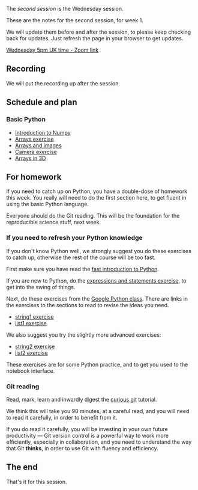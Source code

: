 The *second session* is the Wednesday session.

These are the notes for the second session, for week 1.

We will update them before and after the session, to please keep checking back for updates.  Just refresh the page in your browser to get updates.

[Wednesday 5pm UK time - Zoom link](https://us06web.zoom.us/j/87940679625?pwd=U2FtNDc3SEZ6cXNVS04rb0EzTk9HZz09)

## Recording

We will put the recording up after the session.

## Schedule and plan

### Basic Python

* [Introduction to Numpy](https://textbook.nipraxis.org/numpy_intro.html)
* [Arrays
  exercise](https://hub.nipraxis.org/hub/user-redirect/git-pull?repo=https%3A//github.com/nipraxis/arrays&subPath=arrays.ipynb)
* [Arrays and images](https://textbook.nipraxis.org/arrays_and_images)
* [Camera
  exercise](https://hub.nipraxis.org/hub/user-redirect/git-pull?repo=https%3A//github.com/nipraxis/camera&subPath=camera.ipynb)
* [Arrays in 3D](https://textbook.nipraxis.org/arrays_3d)

## For homework

If you need to catch up on Python, you have a double-dose of homework this
week.  You really will need to do the first section here, to get fluent in using the basic Python language.

Everyone should do the Git reading.  This will be the foundation for the reproducible science stuff, next week.

### If you need to refresh your Python knowledge

If you don't know Python well, we strongly suggest you do these exercises to catch up, otherwise the rest of the course will be too fast.

First make sure you have read the [fast introduction to
Python](https://textbook.nipraxis.org/brisk_python.html).

If you are new to Python, do the [expressions and statements
exercise](https://hub.nipraxis.org/hub/user-redirect/git-pull?repo=https%3A//github.com/uob-cfd/exprs_states&subPath=exprs_states.ipynb), to get into the swing of things.

Next, do these exercises from the [Google Python
class](https://developers.google.com/edu/python/).  There are links in the
exercises to the sections to read to revise the ideas you need.

- [string1 exercise](https://hub.nipraxis.org/hub/user-redirect/git-pull?repo=https%3A//github.com/nipraxis/google_string1&subPath=string1.ipynb)
- [list1 exercise](https://hub.nipraxis.org/hub/user-redirect/git-pull?repo=https%3A//github.com/nipraxis/google_list1&subPath=list1.ipynb)

We also suggest you try the slightly more advanced exercises:

- [string2 exercise](https://hub.nipraxis.org/hub/user-redirect/git-pull?repo=https%3A//github.com/nipraxis/google_string2&subPath=string2.ipynb)
- [list2 exercise](https://hub.nipraxis.org/hub/user-redirect/git-pull?repo=https%3A//github.com/nipraxis/google_list2&subPath=list2.ipynb)

These exercises are for some Python practice, and to get you used to the notebook interface.

### Git reading

Read, mark, learn and inwardly digest the [curious
git](https://matthew-brett.github.io/curious-git/) tutorial.

We think this will take you 90 minutes, at a careful read, and you will need
to read it carefully, in order to benefit from it.

If you do read it carefully, you will be investing in your own future
productivity — Git version control is a powerful way to work more efficiently,
especially in collaboration, and you need to understand the way that Git
**thinks**, in order to use Git with fluency and efficiency.

## The end

That's it for this session.
